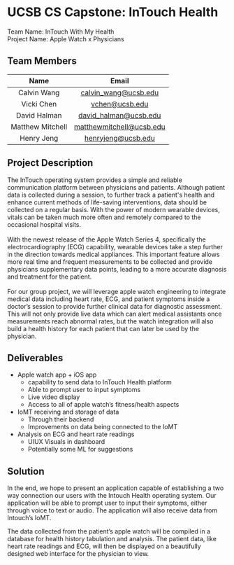 # UCSB CS Capstone: InTouch Health # 
Team Name: InTouch With My Health 
<br />
Project Name: Apple Watch x Physicians 

## Team Members ## 
|       Name       |           Email          |
|:----------------:|:------------------------:|
|    Calvin Wang   |   calvin_wang@ucsb.edu   |
|    Vicki Chen    |      vchen@ucsb.edu      |
|   David Halman   |   david_halman@ucsb.edu  |
| Matthew Mitchell | matthewmitchell@ucsb.edu |
|    Henry Jeng    |    henryjeng@ucsb.edu    |

## Project Description ## 
The InTouch operating system provides a simple and reliable communication platform between physicians and patients. Although patient data is collected during a session, to further track a patient's health and enhance current methods of life-saving interventions, data should be collected on a regular basis. With the power of modern wearable devices, vitals can be taken much more often and remotely compared to the occasional hospital visits. 
<br />
<br />
With the newest release of the Apple Watch Series 4, specifically the electrocardiography (ECG) capability, wearable devices take a step further in the direction towards medical appliances. This important feature allows more real time and frequent measurements to be collected and provide physicians supplementary data points, leading to a more accurate diagnosis and treatment for the patient. 
<br />
<br />
For our group project, we will leverage apple watch engineering to integrate medical data including heart rate, ECG, and patient symptoms inside a doctor’s session to provide further clinical data for diagnostic assessment. This will not only provide live data which can alert medical assistants once measurements reach abnormal rates, but the watch integration will also build a health history for each patient that can later be used by the physician.

## Deliverables ##
* Apple watch app + iOS app 
	* capability to send data to InTouch Health platform 
	* Able to prompt user to input symptoms 
	* Live video display
	* Access to all of apple watch’s fitness/health aspects
* IoMT receiving and storage of data 
	* Through their backend 
	* Improvements on data being connected to the IoMT
* Analysis on ECG and heart rate readings
	* UIUX Visuals in dashboard 
	* Potentially some ML for suggestions 

## Solution ## 
In the end, we hope to present an application capable of establishing a two way connection our users with the Intouch Health operating system. Our application will be able to prompt user to input their symptoms, either through voice to text or audio. The application will also receive data from Intouch’s IoMT.

The data collected from the patient’s apple watch will be compiled in a database for health history tabulation and analysis. The patient data, like heart rate readings and ECG, will then be displayed on a beautifully designed web interface for the physician to view. 





